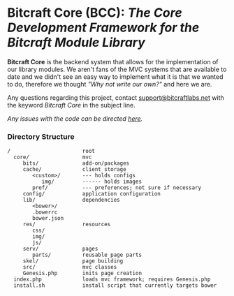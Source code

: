 # Bitcraft Core (BCC): *The Core Development Framework for the Bitcraft Module Library*

**Bitcraft Core** is the backend system that allows for the implementation of our library modules. We aren't fans of the MVC systems that are available to date and we didn't see an easy way to implement what it is that we wanted to do, therefore we thought *"Why not write our own?"* and here we are.

Any questions regarding this project, contact [support@bitcraftlabs.net](mailto:support@bitcraftlabs.net) with the keyword *Bitcraft Core* in the subject line.

*Any issues with the code can be directed [here](https://github.com/joshuanasiatka/Bitcraft-Core/issues).*

### Directory Structure
```
/                       root
  core/                 mvc
     bits/              add-on/packages
     cache/             client storage
        <custom>/       --- holds configs
           img/         ------ holds images
        pref/           --- preferences; not sure if necessary
     config/            application configuration
     lib/               dependencies
	    <bower>/
        .bowerrc
        bower.json
     res/               resources
        css/
        img/
        js/
     serv/              pages
        parts/          reusable page parts
     skel/              page building
     src/               mvc classes
     Genesis.php        inits page creation
  index.php             loads mvc framework; requires Genesis.php
  install.sh            install script that currently targets bower

```
